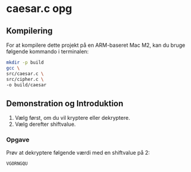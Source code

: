 # caesar.c opg 

## Kompilering

For at kompilere dette projekt på en ARM-baseret Mac M2, kan du bruge følgende kommando i terminalen:

```bash
mkdir -p build
gcc \
src/caesar.c \
src/cipher.c \
-o build/caesar
```

## Demonstration og Introduktion

1. Vælg først, om du vil kryptere eller dekryptere.
2. Vælg derefter shiftvalue.

### Opgave

Prøv at dekryptere følgende værdi med en shiftvalue på 2:

```bash
VGORNGQU
```